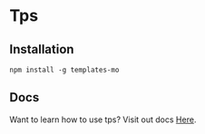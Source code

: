 # Tps

## Installation

```
npm install -g templates-mo
```

## Docs

Want to learn how to use tps? Visit out docs [Here](./docs/readme.md).
